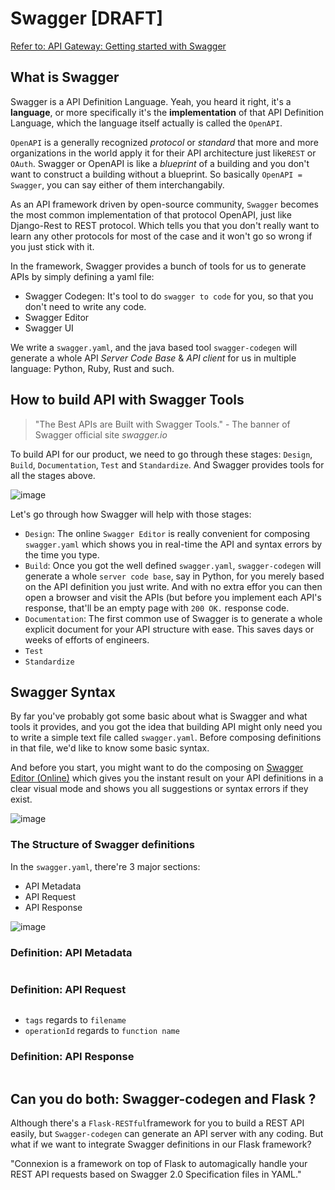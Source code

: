 # Swagger [DRAFT]

[Refer to: API Gateway: Getting started with Swagger](https://www.youtube.com/watch?v=K4ftoyg31qs)

## What is Swagger

Swagger is a API Definition Language. Yeah, you heard it right, it's a **language**, or more specifically it's the **implementation** of that API Definition Language, which the language itself actually is called the `OpenAPI`.

`OpenAPI` is a generally recognized _protocol_ or _standard_ that more and more organizations in the world apply it for their API architecture just like`REST` or `OAuth`. Swagger or OpenAPI is like a _blueprint_ of a building and you don't want to construct a building without a blueprint.
So basically `OpenAPI = Swagger`, you can say either of them interchangabily.

As an API framework driven by open-source community, `Swagger` becomes the most common implementation of that protocol OpenAPI, just like Django-Rest to REST protocol. Which tells you that you don't really want to learn any other protocols for most of the case and it won't go so wrong if you just stick with it.

In the framework, Swagger provides a bunch of tools for us to generate APIs by simply defining a yaml file:
- Swagger Codegen: It's tool to do `swagger to code` for you, so that you don't need to write any code.
- Swagger Editor
- Swagger UI

We write a `swagger.yaml`, and the java based tool `swagger-codegen` will generate a whole API _Server Code Base_ & _API client_ for us in multiple language: Python, Ruby, Rust and such.

## How to build API with Swagger Tools

> "The Best APIs are Built with Swagger Tools." - The banner of Swagger official site _swagger.io_

To build API for our product, we need to go through these stages: `Design`, `Build`, `Documentation`, `Test` and `Standardize`. And Swagger provides tools for all the stages above.

![image](https://user-images.githubusercontent.com/14041622/56080663-5ba07c80-5e36-11e9-9441-63ab0eee2d6f.png)

Let's go through how Swagger will help with those stages:
- `Design`: The online `Swagger Editor` is really convenient for composing `swagger.yaml` which shows you in real-time the API and syntax errors by the time you type.
- `Build`: Once you got the well defined `swagger.yaml`, `swagger-codegen` will generate a whole `server code base`, say in Python, for you merely based on the API definition you just write. And with no extra effor you can then open a browser and visit the APIs (but before you implement each API's response, that'll be an empty page with `200 OK.` response code.
- `Documentation`: The first common use of Swagger is to generate a whole explicit document for your API structure with ease. This saves days or weeks of efforts of engineers.
- `Test`
- `Standardize`


## Swagger Syntax

By far you've probably got some basic about what is Swagger and what tools it provides, and you got the idea that building API might only need you to write a simple text file called `swagger.yaml`.
Before composing definitions in that file, we'd like to know some basic syntax.

And before you start, you might want to do the composing on [Swagger Editor (Online)](https://editor.swagger.io/) which gives you the instant result on your API definitions in a clear visual mode and shows you all suggestions or syntax errors if they exist.

![image](https://user-images.githubusercontent.com/14041622/56007503-87731380-5d0b-11e9-982a-494e3aa3d87c.png)


### The Structure of Swagger definitions

In the `swagger.yaml`, there're 3 major sections:
- API Metadata
- API Request
- API Response

![image](https://user-images.githubusercontent.com/14041622/56081492-95768080-5e40-11e9-9cca-bdb65f645f37.png)


### Definition: API Metadata

```yaml


```


### Definition: API Request


```yaml


```

- `tags` regards to `filename`
- `operationId` regards to `function name`


### Definition: API Response


```yaml


```




## Can you do both: Swagger-codegen and Flask ?

Although there's a `Flask-RESTful`framework for you to build a REST API easily, but `Swagger-codegen` can generate an API server with any coding. But what if we want to integrate Swagger definitions in our Flask framework?

"Connexion is a framework on top of Flask to automagically handle your REST API requests based on Swagger 2.0 Specification files in YAML."